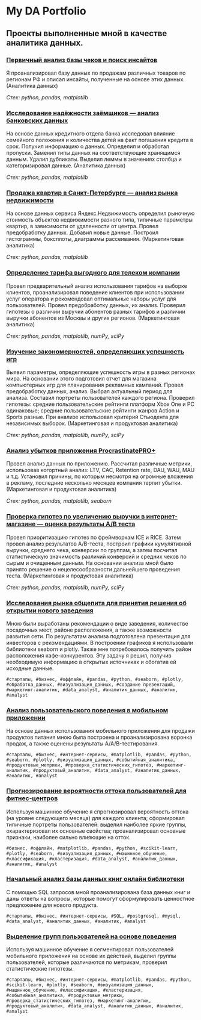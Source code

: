 # My DA Portfolio

## Проекты выполненные мной в качестве аналитика данных.

### <a href='https://github.com/dmitrystogov/portfolio_1/tree/main/01_cash_receipts_study'>Первичный анализ базы чеков и поиск инсайтов</a>

Я проанализировал базу данных по продажам различных товаров по регионам РФ и описал инсайты, полученные на основе этих данных. (Аналитика данных)

*Стек: python, pandas, matplotlib*


### <a href='https://github.com/dmitrystogov/portfolio_1/tree/main/02_bank_defaults'>Исследование надёжности заёмщиков — анализ банковских данных<a>

На основе данных кредитного отдела банка исследовал влияние семейного положения и количества детей на факт погашения кредита в срок. Получил информацию о данных. Определил и обработал пропуски. Заменил типы данных на соответствующие хранящимся данным. Удалил дубликаты. Выделил леммы в значениях столбца и категоризировал данные.  (Аналитика данных)

*Стек: python, pandas, matplotlib*

### <a href='https://github.com/dmitrystogov/portfolio_1/tree/main/03_realty_appraisal'>Продажа квартир в Санкт-Петербурге — анализ рынка недвижимости<a>

На основе данных сервиса Яндекс.Недвижимость определил рыночную стоимость объектов недвижимости разного типа, типичные параметры квартир, в зависимости от удаленности от центра. Провел предобработку данных. Добавил новые данные. Построил гистограммы, боксплоты, диаграммы рассеивания. (Маркетинговая аналитика)

*Стек: python, pandas, matplotlib*

### <a href='https://github.com/dmitrystogov/portfolio_1/tree/main/04_customer_behavior'>Определение тарифа выгодного для телеком компании<a>

Провел предварительный анализ использования тарифов на выборке клиентов, проанализировал поведение клиентов при использовании услуг оператора и рекомендовал оптимальные наборы услуг для пользователей. Провел предобработку данных, их анализ. Проверил гипотезы о различии выручки абонентов разных тарифов и различии выручки абонентов из Москвы и других регионов. (Маркетинговая аналитика)

*Стек: python, pandas, matplotlib, numPy, sciPy*
	
### <a href='https://github.com/dmitrystogov/portfolio_1/tree/main/05_console_games_sales'>Изучение закономерностей, определяющих успешность игр<a>

Выявил параметры, определяющие успешность игры в разных регионах мира. На основании этого подготовил отчет для магазина компьютерных игр для планирования рекламных кампаний. Провел предобработку данных, анализ. Выбрал актуальный период для анализа. Составил портреты пользователей каждого региона. Проверил гипотезы: средние пользовательские рейтинги платформ Xbox One и PC одинаковые; средние пользовательские рейтинги жанров Action и Sports разные. При анализе использовал критерий Стьюдента для независимых выборок. (Маркетинговая и продуктовая аналитика)
	
*Стек: python, pandas, matplotlib, numPy, sciPy*	
	
### <a href='https://github.com/dmitrystogov/portfolio_1/tree/main/06_app_metrics'>Анализ убытков приложения ProcrastinatePRO+<a>

Провел анализ данных по приложению. Рассчитал различные метрики, использовав когортный анализ: LTV, CAC, Retention rate, DAU, WAU, MAU и т.д. Установил причины, по которым несмотря на огромные вложения в рекламу, последние несколько месяцев компания терпит убытки. (Маркетинговая и продуктовая аналитика)
	
*Стек: python, pandas, matplotlib, seaborn*

### <a href='https://github.com/dmitrystogov/portfolio_1/tree/main/07_ab_test'>Проверка гипотез по увеличению выручки в интернет-магазине — оценка результаты A/B теста<a>

Провел приоритизацию гипотез по фреймворкам ICE и RICE. Затем провел анализ результатов A/B-теста, построил графики кумулятивной выручки, среднего чека, конверсии по группам, а затем посчитал статистическую значимость различий конверсий и средних чеков по сырым и очищенным данным. На основании анализа мной было принято решение о нецелесообразности дальнейшего проведения теста. (Маркетинговая и продуктовая аналитика)

*Стек: python, pandas, matplotlib, numPy, sciPy*
	
### <a href='https://github.com/dmitrystogov/portfolio_1/tree/main/08_food_retail'>Исследования рынка общепита для принятия решения об открытии нового заведения<a>

Мною были выработаны рекомендации о виде заведения, количестве посадочных мест, районе расположения, а также возможности развития сети. По результатам анализа подготовлена презентация для инвесторов с рекомендациями. В построении графиков я использовали библиотеки seaborn и plotly. Также мне потребовалось получить район расположения кафе-конкурентов. Эту задачу я решил, получив необходимую информацию в открытых источниках и обогатив ей исходные данные.

	#стартапы, #бизнес, #оффлайн, #pandas, #python, #seaborn, #plotly, #обработка_данных, #визуализация_данных, #создание презентаций, #маркетинг-аналитик, #data_analyst, #аналитик_данных, #аналитик, #analyst
	
### <a href='https://github.com/dmitrystogov/portfolio_1/tree/main/09_aab_test'>Анализ пользовательского поведения в мобильном приложении<a>

На основе данных использования мобильного приложения для продажи продуктов питания мною была построена и проанализирована воронка продаж, а также оценены результаты A/A/B-тестирования.

	#стартапы, #бизнес, #интернет-сервисы, #matplotlib, #pandas, #python, #seaborn, #plotly, #визуализация_данных, #событийная_аналитика, #продуктовые_метрики, #проверка_статистических_гипотез, #маркетинг-аналитик, #продуктовый_аналитик, #data_analyst, #аналитик_данных, #аналитик, #analyst
	
### <a href='https://github.com/dmitrystogov/portfolio_1/tree/main/10_ml_clasterisation'>Прогнозирование вероятности оттока пользователей для фитнес-центров<a>

Используя машинное обучение я спрогнозировал вероятность оттока (на уровне следующего месяца) для каждого клиента; сформировал типичные портреты пользователей: выделил наиболее яркие группы, охарактеризовал их
основные свойства; проанализировал основные признаки, наиболее сильно влияющие на отток.

	#бизнес, #оффлайн, #matplotlib, #pandas, #python, #scikit-learn, #plotly, #seaborn, #визуализация_данных, #машинное_обучение, #классификация, #кластеризация, #data_analyst, #аналитик_данных, #аналитик, #analyst
	
### <a href='https://github.com/dmitrystogov/portfolio_1/tree/main/11_online_library_SQL'>Начальный анализ базы данных книг онлайн библиотеки<a>

С помощью SQL запросов мной проанализирована база данных книг и даны ответы на вопросы, которые помогут сформулировать ценностное предложение для нового продукта.

	#стартапы, #бизнес, #интернет-сервисы, #SQL, #postgresql, #mysql, #data_analyst, #аналитик_данных, #аналитик, #analyst
	
### <a href='https://github.com/dmitrystogov/portfolio_1/tree/main/12_app_metrics_users'>Выделение групп пользователей на основе поведения<a>

Используя машинное обучение я cегментировал пользователей мобильного приложения на основе их действий, выделил группы пользователей, которые различаются по метрикам, проверил статистические гипотезы.

	#стартапы, #бизнес, #интернет-сервисы, #matplotlib, #pandas, #python, #scikit-learn, #plotly, #seaborn, #визуализация_данных, #машинное_обучение, #классификация, #кластеризация, #событийная_аналитика, #продуктовые_метрики, #проверка_статистических_гипотез, #маркетинг-аналитик, #продуктовый_аналитик, #data_analyst, #аналитик_данных, #аналитик, #analyst
